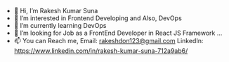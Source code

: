- 👋 Hi, I’m Rakesh Kumar Suna
- 👀 I’m interested in Frontend Developing and Also, DevOps
- 🌱 I’m currently learning DevOps
- 💞️ I’m looking for Job as a FrontEnd Developer in React JS Framework ...
- 📫 You can Reach me, 
      Email: rakeshdon123@gmail.com
      LinkedIn: https://www.linkedin.com/in/rakesh-kumar-suna-712a9ab6/
